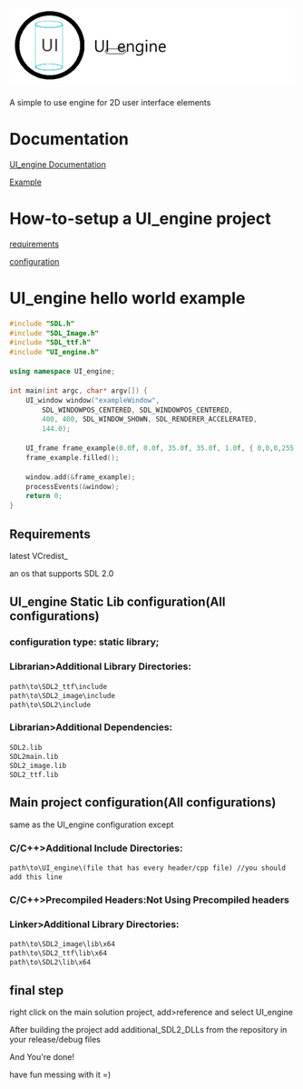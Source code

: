 # ![UI_engine](https://github.com/boroicamarius/UI_engine/blob/main/docs/WebsiteLogo.png)
A simple to use engine for 2D user interface elements

# Documentation
[UI_engine Documentation](https://boroicamarius.github.io/UI_engine/UI_engine_Docs.html)

[Example](https://github.com/boroicamarius/UI_engine/tree/main#ui_engine-hello-world-example)
# How-to-setup a UI_engine project

[requirements](https://github.com/boroicamarius/UI_engine/#requirements)

[configuration](https://github.com/boroicamarius/UI_engine/tree/main#ui_engine-static-lib-configurationall-configurations)

# UI_engine hello world example
```cpp
#include "SDL.h"
#include "SDL_Image.h"
#include "SDL_ttf.h"
#include "UI_engine.h"

using namespace UI_engine;

int main(int argc, char* argv[]) {
	UI_window window("exampleWindow",
		SDL_WINDOWPOS_CENTERED, SDL_WINDOWPOS_CENTERED,
		400, 400, SDL_WINDOW_SHOWN, SDL_RENDERER_ACCELERATED,
		144.0);

	UI_frame frame_example(0.0f, 0.0f, 35.0f, 35.0f, 1.0f, { 0,0,0,255 });
	frame_example.filled();

	window.add(&frame_example);
	processEvents(&window);
	return 0;
}
```

## Requirements

latest VCredist_

an os that supports SDL 2.0

## UI_engine Static Lib configuration(All configurations)
### configuration type: static library;

### Librarian>Additional Library Directories:
	path\to\SDL2_ttf\include
	path\to\SDL2_image\include
	path\to\SDL2\include

### Librarian>Additional Dependencies:
	SDL2.lib
	SDL2main.lib
	SDL2_image.lib
	SDL2_ttf.lib
		
		
## Main project configuration(All configurations)
same as the UI_engine configuration except

### C/C++>Additional Include Directories:
	path\to\UI_engine\(file that has every header/cpp file) //you should add this line

### C/C++>Precompiled Headers:Not Using Precompiled headers

### Linker>Additional Library Directories:
	path\to\SDL2_image\lib\x64
	path\to\SDL2_ttf\lib\x64
	path\to\SDL2\lib\x64
		
## final step
right click on the main solution project, add>reference and select UI_engine

After building the project add additional_SDL2_DLLs from the repository in your release/debug files 

And You're done!

have fun messing with it =)
